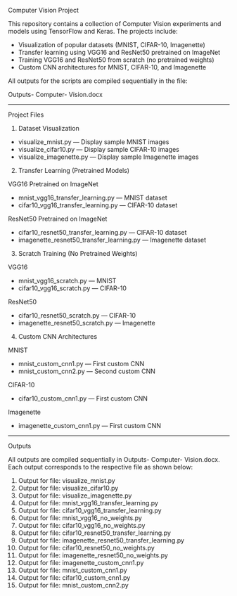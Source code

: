 Computer Vision Project

This repository contains a collection of Computer Vision experiments and models using TensorFlow and Keras. The projects include:

- Visualization of popular datasets (MNIST, CIFAR-10, Imagenette)  
- Transfer learning using VGG16 and ResNet50 pretrained on ImageNet  
- Training VGG16 and ResNet50 from scratch (no pretrained weights)  
- Custom CNN architectures for MNIST, CIFAR-10, and Imagenette  

All outputs for the scripts are compiled sequentially in the file:

Outputs- Computer- Vision.docx

---

Project Files

1. Dataset Visualization
- visualize_mnist.py — Display sample MNIST images  
- visualize_cifar10.py — Display sample CIFAR-10 images  
- visualize_imagenette.py — Display sample Imagenette images  

2. Transfer Learning (Pretrained Models)

VGG16 Pretrained on ImageNet  
- mnist_vgg16_transfer_learning.py — MNIST dataset  
- cifar10_vgg16_transfer_learning.py — CIFAR-10 dataset  

ResNet50 Pretrained on ImageNet  
- cifar10_resnet50_transfer_learning.py — CIFAR-10 dataset  
- imagenette_resnet50_transfer_learning.py — Imagenette dataset  

3. Scratch Training (No Pretrained Weights)

VGG16  
- mnist_vgg16_scratch.py — MNIST  
- cifar10_vgg16_scratch.py — CIFAR-10  

ResNet50  
- cifar10_resnet50_scratch.py — CIFAR-10  
- imagenette_resnet50_scratch.py — Imagenette  

4. Custom CNN Architectures

MNIST  
- mnist_custom_cnn1.py — First custom CNN  
- mnist_custom_cnn2.py — Second custom CNN  

CIFAR-10  
- cifar10_custom_cnn1.py — First custom CNN  

Imagenette  
- imagenette_custom_cnn1.py — First custom CNN  

---

Outputs

All outputs are compiled sequentially in Outputs- Computer- Vision.docx.  
Each output corresponds to the respective file as shown below:

1.	Output for file: visualize_mnist.py  
2.	Output for file: visualize_cifar10.py  
3.	Output for file: visualize_imagenette.py  
4.	Output for file: mnist_vgg16_transfer_learning.py  
5.	Output for file: cifar10_vgg16_transfer_learning.py  
6.	Output for file: mnist_vgg16_no_weights.py  
7.	Output for file: cifar10_vgg16_no_weights.py  
8.	Output for file: cifar10_resnet50_transfer_learning.py  
9.	Output for file: imagenette_resnet50_transfer_learning.py  
10.	Output for file: cifar10_resnet50_no_weights.py  
11.	Output for file: imagenette_resnet50_no_weights.py  
12.	Output for file: imagenette_custom_cnn1.py  
13.	Output for file: mnist_custom_cnn1.py  
14.	Output for file: cifar10_custom_cnn1.py  
15.	Output for file: mnist_custom_cnn2.py  
